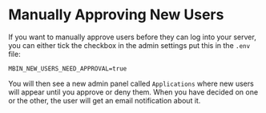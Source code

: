 # Manually Approving New Users

If you want to manually approve users before they can log into your server, 
you can either tick the checkbox in the admin settings put this in the `.env` file:
```dotenv
MBIN_NEW_USERS_NEED_APPROVAL=true
```

You will then see a new admin panel called `Applications` where new users will appear until you approve or deny them.
When you have decided on one or the other, the user will get an email notification about it.
